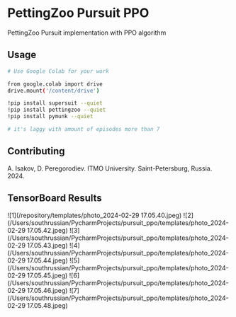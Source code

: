 # PettingZoo Pursuit PPO

PettingZoo Pursuit implementation with PPO algorithm

## Usage

```bash
# Use Google Colab for your work

from google.colab import drive
drive.mount('/content/drive')

!pip install supersuit --quiet
!pip install pettingzoo --quiet
!pip install pymunk --quiet

# it's laggy with amount of episodes more than 7
```

## Contributing

A. Isakov, D. Peregorodiev. ITMO University. Saint-Petersburg, Russia. 2024.

## TensorBoard Results
![1](/repository/templates/photo_2024-02-29 17.05.40.jpeg) 
![2](/Users/southrussian/PycharmProjects/pursuit_ppo/templates/photo_2024-02-29 17.05.42.jpeg)
![3](/Users/southrussian/PycharmProjects/pursuit_ppo/templates/photo_2024-02-29 17.05.43.jpeg)
![4](/Users/southrussian/PycharmProjects/pursuit_ppo/templates/photo_2024-02-29 17.05.44.jpeg)
![5](/Users/southrussian/PycharmProjects/pursuit_ppo/templates/photo_2024-02-29 17.05.45.jpeg)
![6](/Users/southrussian/PycharmProjects/pursuit_ppo/templates/photo_2024-02-29 17.05.46.jpeg)
![7](/Users/southrussian/PycharmProjects/pursuit_ppo/templates/photo_2024-02-29 17.05.48.jpeg)


